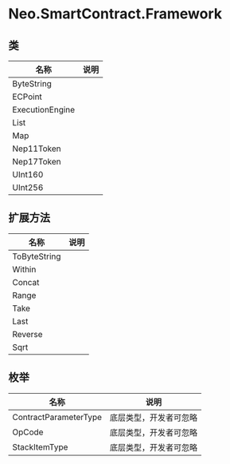 # Neo.SmartContract.Framework

## 类

| 名称            | 说明 |
| --------------- | ---- |
| ByteString      |      |
| ECPoint         |      |
| ExecutionEngine |      |
| List            |      |
| Map             |      |
| Nep11Token      |      |
| Nep17Token      |      |
| UInt160         |      |
| UInt256         |      |


## 扩展方法

| 名称         | 说明 |
| ------------ | ---- |
| ToByteString |      |
| Within       |      |
| Concat       |      |
| Range        |      |
| Take         |      |
| Last         |      |
| Reverse      |      |
| Sqrt         |      |

## 枚举

| 名称                  | 说明                   |
| --------------------- | ---------------------- |
| ContractParameterType | 底层类型，开发者可忽略 |
| OpCode                | 底层类型，开发者可忽略 |
| StackItemType         | 底层类型，开发者可忽略 |

